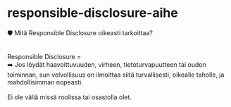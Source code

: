 # responsible-disclosure-aihe

🛡️ Mitä Responsible Disclosure oikeasti tarkoittaa? <br><br>

Responsible Disclosure = <br>
➡️ Jos löydät haavoittuvuuden, virheen, tietoturvapuutteen tai oudon toiminnan, sun velvollisuus on ilmoittaa siitä turvallisesti, oikealle taholle, ja mahdollisimman nopeasti. <br><br>
Ei ole väliä missä roolissa tai osastolla olet.



